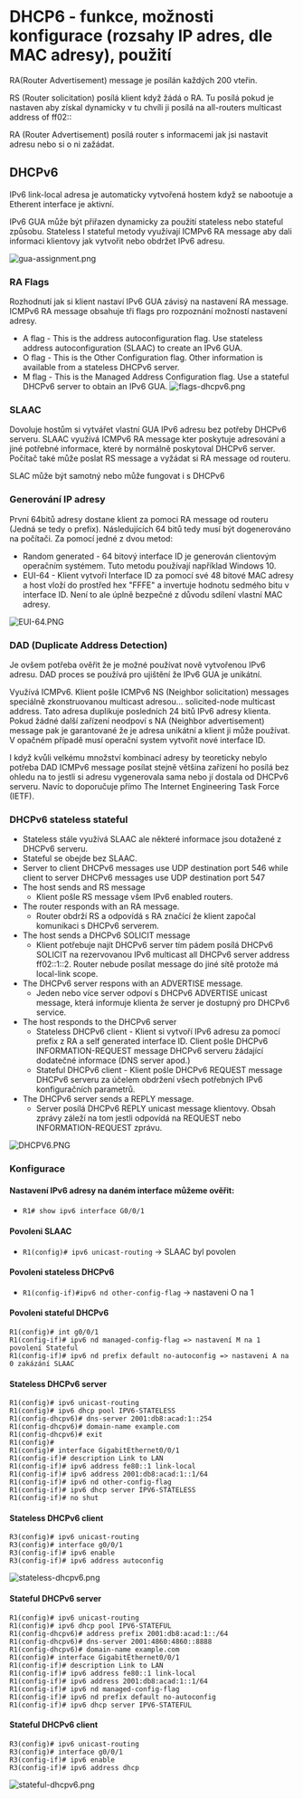 # DHCP6 - funkce, možnosti konfigurace (rozsahy IP adres, dle MAC adresy), použití

RA(Router Advertisement) message je posílán každých 200 vteřin.

RS (Router solicitation) posílá klient když žádá o RA. Tu posílá pokud je nastaven aby získal dynamicky v tu chvíli ji
posílá na all-routers multicast address of ff02::

RA (Router Advertisement) posílá router s informacemi jak jsi nastavit adresu nebo si o ni zažádat.

## DHCPv6

IPv6 link-local adresa je automaticky vytvořená hostem když se nabootuje a Etherent interface je aktivní.

IPv6 GUA může být přiřazen dynamicky za použití stateless nebo stateful způsobu. Stateless I stateful metody využívají
ICMPv6 RA message aby dali informaci klientovy jak vytvořit nebo obdržet IPv6 adresu.

![gua-assignment.png](gua-assignment.png)

### RA Flags

Rozhodnutí jak si klient nastaví IPv6 GUA závisý na nastavení RA message. ICMPv6 RA message obsahuje tři flags pro
rozpoznání možností nastavení adresy.

- A flag - This is the address autoconfiguration flag. Use stateless address autoconfiguration (SLAAC) to create an IPv6
  GUA.
- O flag - This is the Other Configuration flag. Other information is available from a stateless DHCPv6 server.
- M flag - This is the Managed Address Configuration flag. Use a stateful DHCPv6 server to obtain an IPv6 GUA.
  ![flags-dhcpv6.png](flags-dhcpv6.png)

### SLAAC

Dovoluje hostům si vytvářet vlastní GUA IPv6 adresu bez potřeby DHCPv6 serveru. SLAAC využívá ICMPv6 RA message kter
poskytuje adresování a jiné potřebné informace, které by normálně poskytoval DHCPv6 server. Počítač také může poslat RS
message a vyžádat si RA message od routeru.

SLAC může být samotný nebo může fungovat i s DHCPv6

### Generování IP adresy

První 64bitů adresy dostane klient za pomoci RA message od routeru (Jedná se tedy o prefix). Následujících 64 bitů tedy
musí být dogenerováno na počítači. Za pomocí jedné z dvou metod:

- Random generated - 64 bitový interface ID je generován clientovým operačním systémem. Tuto metodu používají například
  Windows 10.
- EUI-64 - Klient vytvoří Interface ID za pomocí své 48 bitové MAC adresy a host vloží do prostřed hex "FFFE" a
  invertuje hodnotu sedmého bitu v interface ID. Není to ale úplně bezpečné z důvodu sdílení vlastní MAC adresy.

![EUI-64.PNG](EUI-64.PNG)

### DAD (Duplicate Address Detection)

Je ovšem potřeba ověřit že je možné používat nově vytvořenou IPv6 adresu. DAD proces se používá pro ujištění že IPv6 GUA
je unikátní.

Využívá ICMPv6. Klient pošle ICMPv6 NS (Neighbor solicitation) messages speciálně zkonstruovanou multicast adresou...
solicited-node multicast address. Tato adresa duplikuje posledních 24 bitů IPv6 adresy klienta. Pokud žádné další
zařízení neodpoví s NA (Neighbor advertisement) message pak je garantované že je adresa unikátní a klient ji může
používat. V opačném případě musí operační system vytvořit nové interface ID.

I když kvůli velkému množství kombinací adresy by teoreticky nebylo potřeba DAD ICMPv6 message posílat stejně většina
zařízení ho posílá bez ohledu na to jestli si adresu vygenerovala sama nebo jí dostala od DHCPv6 serveru. Navíc to
doporučuje přímo The Internet Engineering Task Force (IETF).

### DHCPv6 stateless stateful

- Stateless stále využívá SLAAC ale některé informace jsou dotažené z DHCPv6 serveru.
- Stateful se obejde bez SLAAC.
- Server to client DHCPv6 messages use UDP destination port 546 while client to server DHCPv6 messages use UDP
  destination port 547
- The host sends and RS message
    - Klient pošle RS message všem IPv6 enabled routers.
- The router responds with an RA message.
    - Router obdrží RS a odpovídá s RA značící že klient započal komunikaci s DHCPv6 serverem.
- The host sends a DHCPv6 SOLICIT message
    - Klient potřebuje najít DHCPv6 server tím pádem posílá DHCPv6 SOLICIT na rezervovanou IPv6 multicast all DHCPv6
      server address ff02::1::2. Router nebude posílat message do jiné sítě protože má local-link scope.
- The DHCPv6 server respons with an ADVERTISE message.
    - Jeden nebo více server odpoví s DHCPv6 ADVERTISE unicast message, která informuje klienta že server je dostupný
      pro DHCPv6 service.
- The host responds to the DHCPv6 server
    - Stateless DHCPv6 client - Klient si vytvoří IPv6 adresu za pomocí prefix z RA a self generated interface ID.
      Client pošle DHCPv6 INFORMATION-REQUEST message DHCPv6 serveru žádající dodatečné informace (DNS server apod.)
    - Stateful DHCPv6 client - Klient pošle DHCPv6 REQUEST message DHCPv6 serveru za účelem obdržení všech potřebných
      IPv6 konfiguračních parametrů.
- The DHCPv6 server sends a REPLY message.
    - Server posílá DHCPv6 REPLY unicast message klientovy. Obsah zprávy záleží na tom jestli odpovídá na REQUEST nebo
      INFORMATION-REQUEST zprávu.

![DHCPV6.PNG](DHCPV6.PNG)

### Konfigurace

#### Nastavení IPv6 adresy na daném interface můžeme ověřit:

- `R1# show ipv6 interface G0/0/1`

#### Povoleni SLAAC

- `R1(config)# ipv6 unicast-routing` -> SLAAC byl povolen

#### Povoleni stateless DHCPv6

- `R1(config-if)#ipv6 nd other-config-flag` -> nastaveni O na 1

#### Povoleni stateful DHCPv6

```Console
R1(config)# int g0/0/1 
R1(config-if)# ipv6 nd managed-config-flag => nastavení M na 1 povolení Stateful
R1(config-if)# ipv6 nd prefix default no-autoconfig => nastaveni A na 0 zakázání SLAAC
```

#### Stateless DHCPv6 server

```Console
R1(config)# ipv6 unicast-routing
R1(config)# ipv6 dhcp pool IPV6-STATELESS 
R1(config-dhcpv6)# dns-server 2001:db8:acad:1::254 
R1(config-dhcpv6)# domain-name example.com 
R1(config-dhcpv6)# exit 
R1(config)#
R1(config)# interface GigabitEthernet0/0/1 
R1(config-if)# description Link to LAN 
R1(config-if)# ipv6 address fe80::1 link-local 
R1(config-if)# ipv6 address 2001:db8:acad:1::1/64 
R1(config-if)# ipv6 nd other-config-flag 
R1(config-if)# ipv6 dhcp server IPV6-STATELESS 
R1(config-if)# no shut 
```

#### Stateless DHCPv6 client

```Console
R3(config)# ipv6 unicast-routing
R3(config)# interface g0/0/1 
R3(config-if)# ipv6 enable
R3(config-if)# ipv6 address autoconfig 
```

![stateless-dhcpv6.png](stateless-dhcpv6.png)

#### Stateful DHCPv6 server

```Console
R1(config)# ipv6 unicast-routing
R1(config)# ipv6 dhcp pool IPV6-STATEFUL
R1(config-dhcpv6)# address prefix 2001:db8:acad:1::/64 
R1(config-dhcpv6)# dns-server 2001:4860:4860::8888 
R1(config-dhcpv6)# domain-name example.com
R1(config)# interface GigabitEthernet0/0/1 
R1(config-if)# description Link to LAN 
R1(config-if)# ipv6 address fe80::1 link-local 
R1(config-if)# ipv6 address 2001:db8:acad:1::1/64 
R1(config-if)# ipv6 nd managed-config-flag 
R1(config-if)# ipv6 nd prefix default no-autoconfig 
R1(config-if)# ipv6 dhcp server IPV6-STATEFUL 
```

#### Stateful DHCPv6 client

```Console
R3(config)# ipv6 unicast-routing
R3(config)# interface g0/0/1 
R3(config-if)# ipv6 enable
R3(config-if)# ipv6 address dhcp 
```

![stateful-dhcpv6.png](stateful-dhcpv6.png)